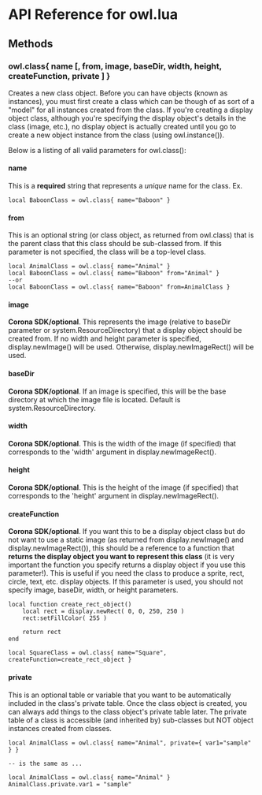 API Reference for owl.lua
=========================

## Methods

### owl.class{ name [, from, image, baseDir, width, height, createFunction, private ] }

Creates a new class object. Before you can have objects (known as instances), you must first create a class which can be though of as sort of a "model" for all instances created from the class. If you're creating a display object class, although you're specifying the display object's details in the class (image, etc.), no display object is actually created until you go to create a new object instance from the class (using owl.instance()).

Below is a listing of all valid parameters for owl.class():

#### name
This is a **required** string that represents a _unique_ name for the class. Ex.

	local BaboonClass = owl.class{ name="Baboon" }

#### from 
This is an optional string (or class object, as returned from owl.class) that is the parent class that this class should be sub-classed from. If this parameter is not specified, the class will be a top-level class.
	
	local AnimalClass = owl.class{ name="Animal" }
	local BaboonClass = owl.class{ name="Baboon" from="Animal" }
	--or
	local BaboonClass = owl.class{ name="Baboon" from=AnimalClass }

#### image
**Corona SDK/optional**. This represents the image (relative to baseDir parameter or system.ResourceDirectory) that a display object should be created from. If no width and height parameter is specified, display.newImage() will be used. Otherwise, display.newImageRect() will be used.

#### baseDir
**Corona SDK/optional**. If an image is specified, this will be the base directory at which the image file is located. Default is system.ResourceDirectory.

#### width
**Corona SDK/optional**. This is the width of the image (if specified) that corresponds to the 'width' argument in display.newImageRect().

#### height
**Corona SDK/optional**. This is the height of the image (if specified) that corresponds to the 'height' argument in display.newImageRect().

#### createFunction
**Corona SDK/optional**. If you want this to be a display object class but do not want to use a static image (as returned from display.newImage() and display.newImageRect()), this should be a reference to a function that **returns the display object you want to represent this class** (it is very important the function you specify returns a display object if you use this parameter!). This is useful if you need the class to produce a sprite, rect, circle, text, etc. display objects. If this parameter is used, you should not specify image, baseDir, width, or height parameters.

	local function create_rect_object()
		local rect = display.newRect( 0, 0, 250, 250 )
		rect:setFillColor( 255 )

		return rect
	end

	local SquareClass = owl.class{ name="Square", createFunction=create_rect_object }

#### private
This is an optional table or variable that you want to be automatically included in the class's private table. Once the class object is created, you can always add things to the class object's private table later. The private table of a class is accessible (and inherited by) sub-classes but NOT object instances created from classes.

	local AnimalClass = owl.class{ name="Animal", private={ var1="sample" } }

	-- is the same as ...

	local AnimalClass = owl.class{ name="Animal" }
	AnimalClass.private.var1 = "sample"

